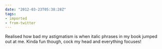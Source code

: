 ```yaml
---
date: "2012-03-23T05:38:28Z"
tags:
- imported
- from-twitter
---
```

Realised how bad my astigmatism is when italic phrases in my book jumped out at me. Kinda fun though, cock my head and everything focuses\!
